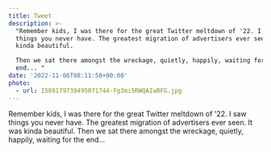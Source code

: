 ```yaml
---
title: Tweet
description: >-
  "Remember kids, I was there for the great Twitter meltdown of '22. I saw
  things you never have. The greatest migration of advertisers ever seen. It was
  kinda beautiful.

  Then we sat there amongst the wreckage, quietly, happily, waiting for the
  end... "
date: '2022-11-06T08:11:50+00:00'
photo:
  - url: 1589179739495071744-Fg3mi5RWQAIwBFG.jpg
---
```

Remember kids, I was there for the great Twitter meltdown of '22. I saw things you never have. The greatest migration of advertisers ever seen. It was kinda beautiful.
Then we sat there amongst the wreckage, quietly, happily, waiting for the end... 
